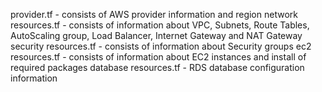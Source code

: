 provider.tf - consists of AWS provider information and region
network resources.tf - consists of information about VPC, Subnets, Route Tables, AutoScaling group, Load Balancer, Internet Gateway and NAT Gateway
security resources.tf - consists of information about Security groups
ec2 resources.tf -  consists of information about EC2 instances and install of required packages
database resources.tf - RDS database configuration information